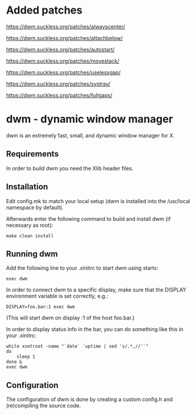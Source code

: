 Added patches 
============================
https://dwm.suckless.org/patches/alwayscenter/

https://dwm.suckless.org/patches/attachbelow/

https://dwm.suckless.org/patches/autostart/

https://dwm.suckless.org/patches/movestack/

https://dwm.suckless.org/patches/uselessgap/

https://dwm.suckless.org/patches/systray/

https://dwm.suckless.org/patches/fullgaps/


dwm - dynamic window manager
============================
dwm is an extremely fast, small, and dynamic window manager for X.


Requirements
------------
In order to build dwm you need the Xlib header files.


Installation
------------
Edit config.mk to match your local setup (dwm is installed into
the /usr/local namespace by default).

Afterwards enter the following command to build and install dwm (if
necessary as root):

    make clean install


Running dwm
-----------
Add the following line to your .xinitrc to start dwm using startx:

    exec dwm

In order to connect dwm to a specific display, make sure that
the DISPLAY environment variable is set correctly, e.g.:

    DISPLAY=foo.bar:1 exec dwm

(This will start dwm on display :1 of the host foo.bar.)

In order to display status info in the bar, you can do something
like this in your .xinitrc:

    while xsetroot -name "`date` `uptime | sed 's/.*,//'`"
    do
    	sleep 1
    done &
    exec dwm


Configuration
-------------
The configuration of dwm is done by creating a custom config.h
and (re)compiling the source code.
